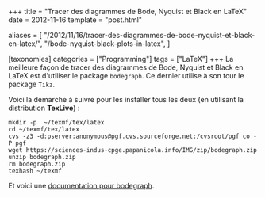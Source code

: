 +++
title = "Tracer des diagrammes de Bode, Nyquist et Black en LaTeX"
date = 2012-11-16
template = "post.html"

aliases = [
  "/2012/11/16/tracer-des-diagrammes-de-bode-nyquist-et-black-en-latex/",
  "/bode-nyquist-black-plots-in-latex",
]

[taxonomies]
categories = ["Programming"]
tags = ["LaTeX"]
+++
La meilleure façon de tracer des diagrammes de Bode, Nyquist et Black en LaTeX
est d'utiliser le package `bodegraph`. Ce dernier utilise à son tour le package
`Tikz`.

Voici la démarche à suivre pour les installer tous les deux (en utilisant la
distribution **TexLive**) :

```
mkdir -p  ~/texmf/tex/latex
cd ~/texmf/tex/latex
cvs -z3 -d:pserver:anonymous@pgf.cvs.sourceforge.net:/cvsroot/pgf co -P pgf
wget https://sciences-indus-cpge.papanicola.info/IMG/zip/bodegraph.zip
unzip bodegraph.zip
rm bodegraph.zip
texhash ~/texmf
```

Et voici une [documentation pour bodegraph][doc-bodegraph].

[doc-bodegraph]: http://ctan.mines-albi.fr/graphics/pgf/contrib/bodegraph/bodegraph.pdf "Documentation de bodegraph"
